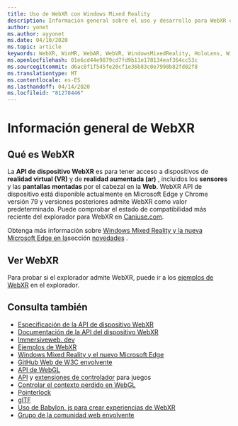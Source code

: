 ```yaml
---
title: Uso de WebXR con Windows Mixed Reality
description: Información general sobre el uso y desarrollo para WebXR en Windows Mixed Reality
author: yonet
ms.author: ayyonet
ms.date: 04/10/2020
ms.topic: article
keywords: WebXR, WinMR, WebAR, WebVR, WindowsMixedReality, HoloLens, Windows Mixed Reality, Web VR, Web XR, Web Mr, ar website, 360, 360 video, 360 videos, 360 Photo, 360 photos, 360 Content, Web inmersivo, immersiveweb, IW
ms.openlocfilehash: 01e6cd44e9879cd7fd9b11e178134eaf364cc53c
ms.sourcegitcommit: d6ac8f1f545fe20cf1e36b83c0e7998b82fd02f8
ms.translationtype: MT
ms.contentlocale: es-ES
ms.lasthandoff: 04/14/2020
ms.locfileid: "81278446"
---
```

# <a name="webxr-overview"></a>Información general de WebXR

## <a name="what-is-webxr"></a>Qué es WebXR

La **API de dispositivo WebXR** es para tener acceso a dispositivos de **realidad virtual (VR)** y de **realidad aumentada (ar)** , incluidos los **sensores** y las **pantallas montadas** por el cabezal en la **Web**. WebXR API de dispositivo está disponible actualmente en Microsoft Edge y Chrome versión 79 y versiones posteriores admite WebXR como valor predeterminado. Puede comprobar el estado de compatibilidad más reciente del explorador para WebXR en [Caniuse.com](https://caniuse.com/#search=webxr).

Obtenga más información sobre [Windows Mixed Reality y la nueva Microsoft Edge en la](https://docs.microsoft.com/windows/mixed-reality/new-microsoft-edge#introducing-the-new-microsoft-edge)sección [novedades](https://docs.microsoft.com/windows/mixed-reality/mrtk-porting-guide) .

## <a name="viewing-webxr"></a>Ver WebXR

Para probar si el explorador admite WebXR, puede ir a los [ejemplos de WebXR](https://immersive-web.github.io/webxr-samples/) en el explorador.

## <a name="see-also"></a>Consulta también

* [Especificación de la API de dispositivo WebXR](https://immersive-web.github.io/webxr/)
* [Documentación de la API del dispositivo WebXR](https://developer.mozilla.org/en-US/docs/Web/API/WebXR_Device_API)
* [Immersiveweb. dev](https://immersiveweb.dev/)
* [Ejemplos de WebXR](https://immersive-web.github.io/webxr-samples/)
* [Windows Mixed Reality y el nuevo Microsoft Edge](https://docs.microsoft.com/windows/mixed-reality/new-microsoft-edge#introducing-the-new-microsoft-edge)
* [GitHub Web de W3C envolvente](https://github.com/immersive-web)
* [API de WebGL](https://msdn.microsoft.com/library/bg182648(v=vs.85).aspx)
* [API](https://msdn.microsoft.com/library/dn743630(v=vs.85).aspx) y [extensiones de controlador](https://w3c.github.io/gamepad/extensions.html) para juegos
* [Controlar el contexto perdido en WebGL](https://www.khronos.org/webgl/wiki/HandlingContextLost)
* [Pointerlock](https://www.w3.org/TR/pointerlock/)
* [glTF](https://www.khronos.org/gltf)
* [Uso de Babylon. js para crear experiencias de WebXR](https://doc.babylonjs.com/how_to/introduction_to_webxr)
* [Grupo de la comunidad web envolvente](https://www.w3.org/community/immersive-web/)
